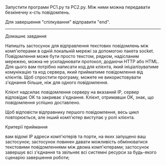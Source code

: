 Запустити програми PC1.py та PC2.py. Між ними можна передавати безкінечну к-сть повідомлень.

Для завершення "спілкування" відправити "end".

_______________________________________________________________________________________________________________________________
Домашнє завдання

Напишіть застосунок для відправлення текстових повідомлень між комп'ютерами в одній локальній мережі за допомогою пакета socket.
Повідомлення може бути просто текстом, рядком, надісланим мережею, можна не ускладнювати протокол, додаючи HTTP або HTML.
Для цього вам потрібно написати код для клієнта, який ініціалізуватиме комунікацію та код сервера, який прийматиме повідомлення
від клієнтів. Щоб спростити програму, можете не використовувати з'єднання більше, ніж для одного повідомлення.

Клієнт надсилає повідомлення серверу на вказаний IP, сервер відповідає OK та закриває з'єднання. Клієнт, отримавши OK,
знає, що повідомлення успішно доставлено.

Щоб відповісти відправнику першого повідомлення, весь цикл повторюється, але інший комп'ютер виступає у ролі клієнта.

Критерії приймання

вам відомі IP адреси комп'ютерів та порти, на яких запущено ваш застосунок;
застосунок повинен давати можливість обмінюватися текстовими повідомленнями між двома комп'ютерами;
застосунок завершує всі з'єднання та звільняє всі системні ресурси за будь-якого сценарію завершення роботи;


